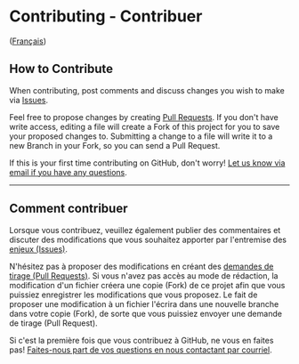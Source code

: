 # Contributing - Contribuer

([Français](#comment-contribuer))

## How to Contribute

When contributing, post comments and discuss changes you wish to make via [Issues](https://github.com/canada-ca/open-source-logiciel-libre/issues).

Feel free to propose changes by creating [Pull Requests](https://github.com/canada-ca/open-source-logiciel-libre/pulls). If you don't have write access, editing a file will create a Fork of this project for you to save your proposed changes to. Submitting a change to a file will write it to a new Branch in your Fork, so you can send a Pull Request.

If this is your first time contributing on GitHub, don't worry! [Let us know via email if you have any questions](mailto:Vivian.Nobrega@tbs-sct.gc.ca,Nick.Schonning@tbs-sct.gc.ca&subject=OSS%20Directive%20LL).

______________________

## Comment contribuer

Lorsque vous contribuez, veuillez également publier des commentaires et discuter des modifications que vous souhaitez apporter par l'entremise des [enjeux (Issues)](https://github.com/canada-ca/open-source-logiciel-libre/issues).

N'hésitez pas à proposer des modifications en créant des [demandes de tirage (Pull Requests)](https://github.com/canada-ca/open-source-logiciel-libre/pulls). Si vous n'avez pas accès au mode de rédaction, la modification d'un fichier créera une copie (Fork) de ce projet afin que vous puissiez enregistrer les modifications que vous proposez. Le fait de proposer une modification à un fichier l'écrira dans une nouvelle branche dans votre copie (Fork), de sorte que vous puissiez envoyer une demande de tirage (Pull Request).

Si c'est la première fois que vous contribuez à GitHub, ne vous en faites pas! [Faites-nous part de vos questions en nous contactant par courriel](mailto:Vivian.Nobrega@tbs-sct.gc.ca,Nick.Schonning@tbs-sct.gc.ca&subject=OSS%20Directive%20LL).
